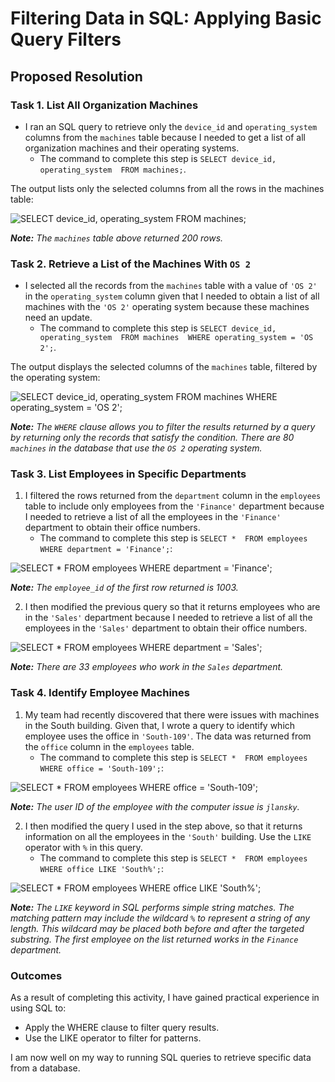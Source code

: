 # Filtering Data in SQL: Applying Basic Query Filters

## Proposed Resolution

### Task 1. List All Organization Machines

* I ran an SQL query to retrieve only the `device_id` and `operating_system` columns from the `machines` table because I needed to get a list of all organization machines and their operating systems.
    * The command to complete this step is `SELECT device_id, operating_system 
FROM machines;`.

The output lists only the selected columns from all the rows in the machines table:

![SELECT device_id, operating_system FROM machines;](https://github.com/user-attachments/assets/884b6e91-8e3a-455e-9b68-d2de9410f5c3)

***Note:**  The `machines` table above returned 200 rows.*

### Task 2. Retrieve a List of the Machines With `OS 2`

* I selected all the records from the `machines` table with a value of `'OS 2'` in the `operating_system` column given that I needed to obtain a list of all machines with the `'OS 2'` operating system because these machines need an update.
  * The command to complete this step is `SELECT device_id, operating_system 
FROM machines 
WHERE operating_system = 'OS 2';`.

The output displays the selected columns of the `machines` table, filtered by the operating system:

![SELECT device_id, operating_system FROM machines WHERE operating_system = 'OS 2';](https://github.com/user-attachments/assets/1960219d-89e9-48d4-bc57-3b3c4541d67d)

***Note:** The `WHERE` clause allows you to filter the results returned by a query by returning only the records that satisfy the condition. There are 80 `machines` in the database that use the `OS 2` operating system.*

### Task 3. List Employees in Specific Departments

1. I filtered the rows returned from the `department` column in the `employees` table to include only employees from the `'Finance'` department because I needed to retrieve a list of all the employees in the `'Finance'` department to obtain their office numbers.
      * The command to complete this step is `SELECT * 
FROM employees 
WHERE department = 'Finance';`:

![SELECT * FROM employees WHERE department = 'Finance';](https://github.com/user-attachments/assets/96e24c8f-8aef-407c-9072-61d68a4fd491)

***Note:** The `employee_id` of the first row returned is 1003.*

2. I then modified the previous query so that it returns employees who are in the `'Sales'` department because I needed to retrieve a list of all the employees in the `'Sales'` department to obtain their office numbers.

![SELECT * FROM employees WHERE department = 'Sales';](https://github.com/user-attachments/assets/288396c0-aa13-4cb8-8a1e-75bac3e333e1)

***Note:** There are 33 employees who work in the `Sales` department.*

### Task 4. Identify Employee Machines

1. My team had recently discovered that there were issues with machines in the South building. Given that, I wrote a query to identify which employee uses the office in `'South-109'`. The data was returned from the `office` column in the `employees` table.
      * The command to complete this step is `SELECT * 
FROM employees 
WHERE office = 'South-109';`:


![SELECT * FROM employees WHERE office = 'South-109';](https://github.com/user-attachments/assets/63860ba0-f558-498a-8a03-90d57a6bb150)

***Note:** The user ID of the employee with the computer issue is `jlansky`.*

2. I then modified the query I used in the step above, so that it returns information on all the employees in the `'South'` building. Use the `LIKE` operator with `%` in this query.
      * The command to complete this step is `SELECT * 
FROM employees 
WHERE office LIKE 'South%';`:

![SELECT * FROM employees WHERE office LIKE 'South%';](https://github.com/user-attachments/assets/24fccbd7-f994-4f68-b610-b41e3ce7e00b)

***Note:** The `LIKE` keyword in SQL performs simple string matches. The matching pattern may include the wildcard `%` to represent a string of any length. This wildcard may be placed both before and after the targeted substring. The first employee on the list returned works in the `Finance` department.*


### Outcomes
As a result of completing this activity, I have gained practical experience in using SQL to:

* Apply the WHERE clause to filter query results.
* Use the LIKE operator to filter for patterns.

I am now well on my way to running SQL queries to retrieve specific data from a database.
